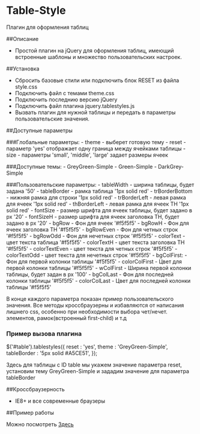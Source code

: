 Table-Style
===========

Плагин для оформления таблиц

##Описание

- Простой плагин на jQuery для оформления таблиц, имеющий встроенные шаблоны и множество пользовательских настроек.

##Установка

- Сбросить базовые стили или подключить блок RESET из файла style.css
- Подключить файл с темами theme.css
- Подключить последнию версию jQuery
- Подключить файл плагина jquery.tablestyles.js
- Вызвать плагин для нужной таблицы и передать в параметры пользовательские значения.

##Доступные параметры

###Глобальные параметры:
	- theme - выберет готовую тему
	- reset - параметр 'yes' отображает одну граница между ячейками таблицы
	- size - параметры 'small', 'middle', 'large' задает размеры ячеек

###Доступные темы:
	- GreyGreen-Simple
	- Green-Simple
	- DarkGrey-Simple
	
###Пользовательские параметры:
	- tableWidth - ширина таблицы, будет задана '50'
	- tableBorder - рамка таблица '1px solid red'
	- trBorderBottom - нижняя рамка для строки '1px solid red'
	- trBorderLeft - левая рамка для ячеек '1px solid red'
	- thBorderLeft - левая рамка для ячеек TH '1px solid red'
	- fontSize - размер шрифта для ячеек таблицы, будет задано в px '20'
	- fontSizeH - размер шрифта для ячеек заголовка TH, будет задано в px '20'
	- bgRow - Фон для ячеек '#f5f5f5'
	- bgRowH - Фон для ячеек заголовка TH '#f5f5f5'
	- bgRowEven - Фон для четных строк '#f5f5f5'
	- bgRowOdd - Фон для нечетных строк '#f5f5f5'
	- colorText - цвет текста таблица '#f5f5f5'
	- colorTextH - цвет текста заголовка TH '#f5f5f5'
	- colorTextEven - цвет текста для четных строк '#f5f5f5'
	- colorTextOdd - цвет текста для нечетных строк '#f5f5f5'
	- bgColFirst: - Фон для первой колонки таблицы '#f5f5f5'
	- colorColFirst - Цвет для первой колонки таблицы '#f5f5f5'
	- wColFirst - Ширина первой колонки таблицы, будет задан в px '100'
	- bgColLast -  Фон для последней колонки таблицы '#f5f5f5'
	- colorColLast - Цвет для последней колонки таблицы '#f5f5f5'
	
В конце каждого параметра показан пример пользовательского значения.
Все методы кроссбраузерны и избавляются от написания лишнего css, особенно при необходимости выбора чет/нечет. элементов, рамок(встроенный first-child) и т.д	
	
### Пример вызова плагина
$('#table').tablestyles({
	reset : 'yes',
	theme : 'GreyGreen-Simple',
	tableBorder : '5px solid #A5CE51',
});

Здесь для таблицы с ID table мы укажем значение параметра reset, установим тему GreyGreen-Simple и зададим значение для параметра tableBorder 
 
##Кроссбраузерность

 - IE8+ и все современные браузеры

##Пример работы

Можно посмотреть <a href="http://example.web-ulyanov.ru/frontend/table-style">Здесь</a>
